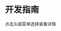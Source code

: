 <!--
 * @FilePath: /docs-next/src/dev/index.md
 * @author: Wibus
 * @Date: 2022-04-03 20:34:31
 * @LastEditors: Wibus
 * @LastEditTime: 2022-04-03 20:34:31
 * Coding With IU
-->

# 开发指南

点击头部菜单选择查看详情
